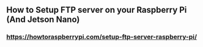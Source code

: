 ## How to Setup FTP server on your Raspberry Pi (And Jetson Nano)
### https://howtoraspberrypi.com/setup-ftp-server-raspberry-pi/
